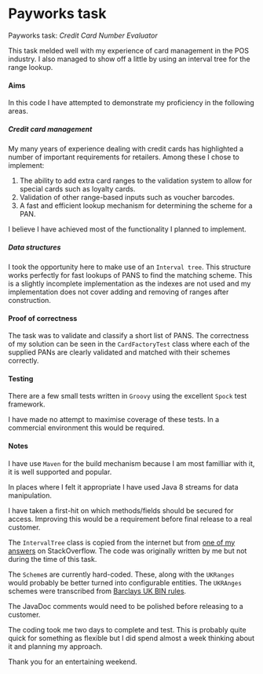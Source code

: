 # Payworks task
Payworks task: *​Credit​ ​Card​ ​Number​ ​Evaluator*

This task melded well with my experience of card management in the POS industry. I also managed to show off a little by using an interval tree for the range lookup.

#### Aims
In this code I have attempted to demonstrate my proficiency in the following areas.

##### Credit card management

My many years of experience dealing with credit cards has highlighted a number of important requirements for retailers. Among these I chose to implement:

1. The ability to add extra card ranges to the validation system to allow for special cards such as loyalty cards.
2. Validation of other range-based inputs such as voucher barcodes.
3. A fast and efficient lookup mechanism for determining the scheme for a PAN.

I believe I have achieved most of the functionality I planned to implement.

##### Data structures

I took the opportunity here to make use of an `Interval tree`. This structure works perfectly for fast lookups of PANS to find the matching scheme. This is a slightly incomplete implementation as the indexes are not used and my implementation does not cover adding and removing of ranges after construction.
 
#### Proof of correctness

The task was to validate and classify a short list of PANS. The correctness of my solution can be seen in the `CardFactoryTest` class where each of the supplied PANs are clearly validated and matched with their schemes correctly.

#### Testing

There are a few small tests written in `Groovy` using the excellent `Spock` test framework.

I have made no attempt to maximise coverage of these tests. In a commercial environment this would be required.

#### Notes

I have use `Maven` for the build mechanism because I am most familliar with it, it is well supported and popular.

In places where I felt it appropriate I have used Java 8 streams for data manipulation.

I have taken a first-hit on which methods/fields should be secured for access. Improving this would be a requirement before final release to a real customer.

The `IntervalTree` class is copied from the internet but from [one of my answers](https://stackoverflow.com/a/25564351/823393) on StackOverflow. The code was originally written by me but not during the time of this task.
 
The `Scheme`s are currently hard-coded. These, along with the `UKRanges` would probably be better turned into configurable entities. The `UKRAnges` schemes were transcribed from [Barclays UK BIN rules](https://www.barclaycard.co.uk/business/files/BIN-Rules-UK.pdf).

The JavaDoc comments would need to be polished before releasing to a customer.

The coding took me two days to complete and test. This is probably quite quick for something as flexible but I did spend almost a week thinking about it and planning my approach.

Thank you for an entertaining weekend.
